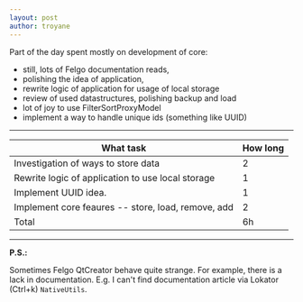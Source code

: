 ```yaml
---
layout: post
author: troyane
---
```


Part of the day spent mostly on development of core:
* still, lots of Felgo documentation reads, 
* polishing the idea of application,
* rewrite logic of application for usage of local storage
* review of used datastructures, polishing backup and load
* lot of joy to use FilterSortProxyModel
* implement a way to handle unique ids (something like UUID)

---

| What task                                                                	| How long 	|
|------------------------------------------------------------------------	|----------	|
| Investigation of ways to store data                                    	|     2    	|
| Rewrite logic of application to use local storage                     	|     1   	|
| Implement UUID idea.                                                   	|     1   	|
| Implement core feaures -- store, load, remove, add                      	|     2    	|
|                                                                  Total 	|    6h    	|

---

**P.S.:** 

Sometimes Felgo QtCreator behave quite strange. For example, there is a lack in documentation. 
E.g. I can't find documentation article via Lokator (Ctrl+k) `NativeUtils`.
